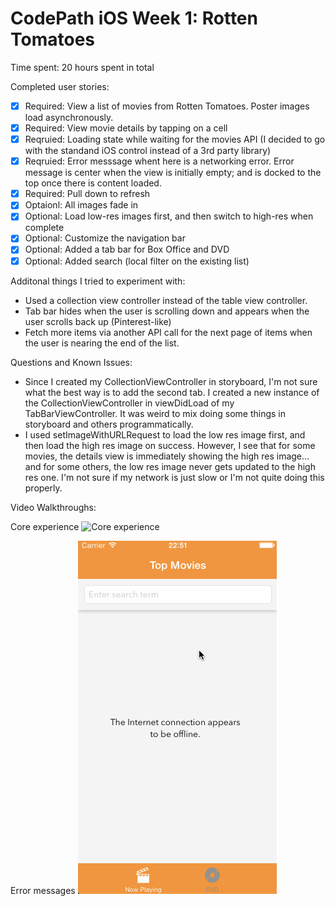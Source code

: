 # CodePath iOS Week 1: Rotten Tomatoes

Time spent: 20 hours spent in total

Completed user stories:

* [x] Required: View a list of movies from Rotten Tomatoes. Poster images load asynchronously.
* [x] Required: View movie details by tapping on a cell
* [x] Reqruied: Loading state while waiting for the movies API (I decided to go with the standand iOS control instead of a 3rd party library)
* [x] Reqruied: Error messsage whent here is a networking error. Error message is center when the view is initially empty; and is docked to the top once there is content loaded.
* [x] Required: Pull down to refresh
* [x] Optaionl: All images fade in
* [x] Optional: Load low-res images first, and then switch to high-res when complete
* [x] Optional: Customize the navigation bar
* [x] Optional: Added a tab bar for Box Office and DVD
* [x] Optional: Added search (local filter on the existing list)

Additonal things I tried to experiment with:
* Used a collection view controller instead of the table view controller.
* Tab bar hides when the user is scrolling down and appears when the user scrolls back up (Pinterest-like)
* Fetch more items via another API call for the next page of items when the user is nearing the end of the list.

Questions and Known Issues:
* Since I created my CollectionViewController in storyboard, I'm not sure what the best way is to add the second tab. I created a new instance of the CollectionViewController in viewDidLoad of my TabBarViewController. It was weird to mix doing some things in storyboard and others programmatically.
* I used setImageWithURLRequest to load the low res image first, and then load the high res image on success. However, I see that for some movies, the details view is immediately showing the high res image... and for some others, the low res image never gets updated to the high res one. I'm not sure if my network is just slow or I'm not quite doing this properly.

Video Walkthroughs:

Core experience
![Core experience](Screenshots/rottentomatoes_main.gif)

Error messages
![Error messages](Screenshots/rottentomatoes_errors.gif)
